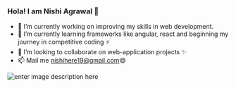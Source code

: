 ### Hola! I am Nishi Agrawal 👋


- 🔭 I’m currently working on improving my skills in web development.
- 🌱 I’m currently learning frameworks like angular, react and beginning my journey in competitive coding :zap:
- 👯 I’m looking to collaborate on web-application projects :sparkles:
- 📫 Mail me nishihere19@gmail.com😄

![enter image description here](https://github-readme-stats.vercel.app/api?username=nishihere19&count_private=true&show_icons=true&theme=radical)
